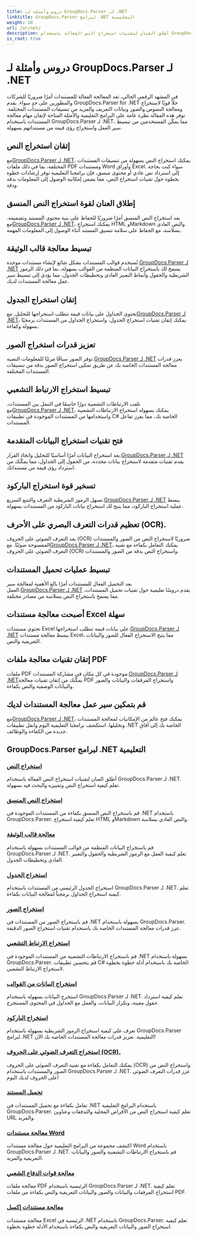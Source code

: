 ```yaml
---
title: دروس وأمثلة لـ GroupDocs.Parser لـ .NET
linktitle: GroupDocs.Parser لبرامج .NET التعليمية
weight: 10
url: /ar/net/
description: أطلق العنان لتقنيات استخراج النص الفعالة باستخدام GroupDocs.Parser لـ .NET. قم باستخراج النص وتمييزه والبحث فيه بسلاسة لتحسين معالجة المستندات.
is_root: true
---
```


# دروس وأمثلة لـ GroupDocs.Parser لـ .NET

في المشهد الرقمي الحالي، تعد المعالجة الفعالة للمستندات أمرًا ضروريًا للشركات والمطورين على حدٍ سواء. يقدم GroupDocs.Parser for .NET حلاً قويًا لاستخراج ومعالجة النصوص والصور وبيانات التعريف والمزيد من تنسيقات المستندات المختلفة. توفر هذه المقالة نظرة عامة على البرامج التعليمية والأمثلة المتاحة لإتقان مهام معالجة المستندات باستخدام GroupDocs.Parser لـ .NET، مما يمكّن المستخدمين من تبسيط سير العمل واستخراج رؤى قيمة من مستنداتهم بسهولة.

## إتقان استخراج النص
 مع[GroupDocs.Parser لـ .NET](./text-extraction/)، يمكنك استخراج النص بسهولة من تنسيقات المستندات المختلفة، بما في ذلك ملفات PDF ومستندات Word وأوراق Excel. سواء كنت بحاجة إلى استرداد نص عادي أو محتوى منسق، فإن برامجنا التعليمية توفر إرشادات خطوة بخطوة حول تقنيات استخراج النص، مما يضمن إمكانية الوصول إلى المعلومات بدقة ودقة.

## إطلاق العنان لقوة استخراج النص المنسق
 يعد استخراج النص المنسق أمرًا ضروريًا للحفاظ على بنية محتوى المستند وتصميمه. مع[GroupDocs.Parser لـ .NET](./formatted-text-extraction/)، يمكنك استخراج HTML وMarkdown والنص العادي بسلاسة، مع الحفاظ على سلامة تنسيق المستند أثناء الوصول إلى المعلومات المهمة.

## تبسيط معالجة قالب الوثيقة
 تُستخدم قوالب المستندات بشكل شائع لإنشاء مستندات موحدة.[GroupDocs.Parser لـ .NET](./document-template-processing/) يسمح لك باستخراج البيانات المنظمة من القوالب بسهولة، بما في ذلك الرموز الشريطية والحقول وأنماط التعبير العادي وتخطيطات الجدول، مما يؤدي إلى تبسيط سير عمل معالجة المستندات لديك.

## إتقان استخراج الجدول
تحتوي الجداول على بيانات قيمة تتطلب استخراجها للتحليل. مع[GroupDocs.Parser لـ .NET](./table-extraction/)، يمكنك إتقان تقنيات استخراج الجدول، واستخراج الجداول من المستندات برمجيًا بسهولة وكفاءة.

## تعزيز قدرات استخراج الصور
 توفر الصور سياقًا مرئيًا للمعلومات النصية.[GroupDocs.Parser لـ .NET](./image-extraction/) يعزز قدرات معالجة المستندات الخاصة بك عن طريق تمكين استخراج الصور بدقة من تنسيقات المستندات المختلفة.

## تبسيط استخراج الارتباط التشعبي
 تلعب الارتباطات التشعبية دورًا حاسمًا في التنقل بين المستندات. مع[GroupDocs.Parser لـ .NET](./hyperlink-extraction/)، يمكنك بسهولة استخراج الارتباطات التشعبية واستخدامها من المستندات الموجودة في تطبيقات C# الخاصة بك، مما يعزز تفاعل المستندات.

## فتح تقنيات استخراج البيانات المتقدمة
 يعد استخراج البيانات أمرًا أساسيًا للتحليل واتخاذ القرار.[GroupDocs.Parser لـ .NET](./data-extraction-from-templates/) يقدم تقنيات متقدمة لاستخراج بيانات محددة، من الحقول إلى الجداول، مما يمكّنك من استرداد رؤى قيمة من مستنداتك.

## تسخير قوة استخراج الباركود
تسهل الرموز الشريطية التعرف والتتبع السريع.[GroupDocs.Parser لـ .NET](./barcode-extraction/) يبسط عملية استخراج الباركود، مما يتيح لك استخراج بيانات الباركود من المستندات بسهولة.

## تعظيم قدرات التعرف البصري على الأحرف (OCR).
 يعد التعرف الضوئي على الحروف (OCR) ضروريًا لاستخراج النص من الصور والمستندات الممسوحة ضوئيًا. مع[GroupDocs.Parser لـ .NET](./ocr-extraction/)، يمكنك التعامل بكفاءة مع تقنية التعرف الضوئي على الحروف (OCR) واستخراج النص بدقة من الصور والمستندات.

## تبسيط عمليات تحميل المستندات
 يعد التحميل الفعال للمستندات أمرًا بالغ الأهمية لمعالجة سير العمل.[GroupDocs.Parser لـ .NET](./document-loading/) يقدم دروسًا تعليمية حول تقنيات تحميل المستندات، مما يسمح باستخراج النص بسلاسة من مصادر مختلفة.

## أصبحت معالجة مستندات Excel سهلة
 تحتوي مستندات Excel على بيانات قيمة تتطلب استخراجها.[GroupDocs.Parser لـ .NET](./excel-document-processing/) يبسط معالجة مستندات Excel، مما يتيح الاستخراج الفعال للصور والبيانات التعريفية والنص.

## إتقان تقنيات معالجة ملفات PDF
 ملفات PDF موجودة في كل مكان في مشاركة المستندات.[GroupDocs.Parser لـ .NET](./pdf-processing/)يمكّنك من إتقان تقنيات معالجة PDF واستخراج المرفقات والبيانات والصور والبيانات الوصفية والنص بكفاءة.

## قم بتمكين سير عمل معالجة المستندات لديك
 مع[GroupDocs.Parser لـ .NET](./word-document-processing/)، يمكنك فتح عالم من الإمكانيات لمعالجة المستندات وتحليلها. استكشف برامجنا التعليمية اليوم وانقل تطبيقات .NET الخاصة بك إلى آفاق جديدة من الكفاءة والوظائف.

## GroupDocs.Parser لبرامج .NET التعليمية
### [استخراج النص](./text-extraction/)
أطلق العنان لتقنيات استخراج النص الفعالة باستخدام GroupDocs.Parser لـ .NET. تعلم كيفية استخراج النص وتمييزه والبحث فيه بسهولة.
### [استخراج النص المنسق](./formatted-text-extraction/)
قم باستخراج النص المنسق بكفاءة من المستندات الموجودة في .NET باستخدام GroupDocs.Parser. تعلم كيفية استخراج HTML وMarkdown والنص العادي بسلاسة.
### [معالجة قالب الوثيقة](./document-template-processing/)
قم باستخراج البيانات المنظمة من قوالب المستندات بسهولة باستخدام GroupDocs.Parser لـ .NET. تعلم كيفية العمل مع الرموز الشريطية والحقول والتعبير العادي وتخطيطات الجدول.
### [استخراج الجدول](./table-extraction/)
استخراج الجدول الرئيسي من المستندات باستخدام GroupDocs.Parser لـ .NET. تعلم كيفية استخراج الجداول برمجياً لمعالجة البيانات بكفاءة.
### [استخراج الصور](./image-extraction/)
قم باستخراج الصور من المستندات في .NET بسهولة باستخدام GroupDocs.Parser. عزز قدرات معالجة المستندات الخاصة بك باستخدام تقنيات استخراج الصور الدقيقة.
### [استخراج الارتباط التشعبي](./hyperlink-extraction/)
قم باستخراج الارتباطات التشعبية من المستندات الموجودة في .NET بسهولة باستخدام GroupDocs.Parser. قم بتحسين تطبيقات C# الخاصة بك باستخدام أدلة خطوة بخطوة لاستخراج الارتباط التشعبي.
### [استخراج البيانات من القوالب](./data-extraction-from-templates/)
استخرج البيانات بسهولة باستخدام GroupDocs.Parser لـ .NET. تعلم كيفية استرداد حقول معينة، وتكرار البيانات، والعمل مع الجداول في المحتوى المستخرج.
### [استخراج الباركود](./barcode-extraction/)
تعرف على كيفية استخراج الرموز الشريطية بسهولة باستخدام GroupDocs.Parser لبرامج .NET التعليمية. تعزيز قدرات معالجة المستندات الخاصة بك الآن!
### [استخراج التعرف الضوئي على الحروف (OCR).](./ocr-extraction/)
يمكنك التعامل بكفاءة مع تقنية التعرف الضوئي على الحروف (OCR) واستخراج النص من الصور والمستندات باستخدام GroupDocs.Parser لـ .NET. عزز قدرات التعرف الضوئي على الحروف لديك اليوم!
### [تحميل المستند](./document-loading/)
تعامل بكفاءة مع تحميل المستندات في .NET باستخدام البرامج التعليمية GroupDocs.Parser. تعلم كيفية استخراج النص من الأقراص المحلية والتدفقات وعناوين URL والمزيد.
### [معالجة مستندات Word](./word-document-processing/)
اكتشف مجموعة من البرامج التعليمية حول معالجة مستندات Word باستخدام GroupDocs.Parser لـ .NET. قم باستخراج الارتباطات التشعبية والصور والبيانات التعريفية والمزيد.
### [معالجة قوات الدفاع الشعبي](./pdf-processing/)
معالجة ملفات PDF الرئيسية باستخدام GroupDocs.Parser لـ .NET. تعلم كيفية استخراج المرفقات والبيانات والصور والبيانات التعريفية والنص بكفاءة من ملفات PDF.
### [معالجة مستندات إكسل](./excel-document-processing/)
معالجة مستندات Excel الرئيسية في .NET باستخدام GroupDocs.Parser. تعلم كيفية استخراج الصور والبيانات التعريفية والنص بكفاءة باستخدام الأدلة خطوة بخطوة.